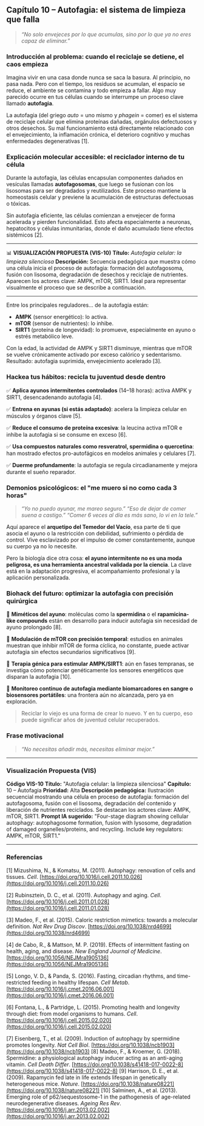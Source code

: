 ## Capítulo 10 – Autofagia: el sistema de limpieza que falla

> *“No solo envejeces por lo que acumulas, sino por lo que ya no eres capaz de eliminar.”*

### Introducción al problema: cuando el reciclaje se detiene, el caos empieza

Imagina vivir en una casa donde nunca se saca la basura. Al principio, no pasa nada. Pero con el tiempo, los residuos se acumulan, el espacio se reduce, el ambiente se contamina y todo empieza a fallar. Algo muy parecido ocurre en tus células cuando se interrumpe un proceso clave llamado **autofagia**.

La autofagia (del griego *auto* = uno mismo y *phagein* = comer) es el sistema de reciclaje celular que elimina proteínas dañadas, orgánulos defectuosos y otros desechos. Su mal funcionamiento está directamente relacionado con el envejecimiento, la inflamación crónica, el deterioro cognitivo y muchas enfermedades degenerativas \[1].

### Explicación molecular accesible: el reciclador interno de tu célula

Durante la autofagia, las células encapsulan componentes dañados en vesículas llamadas **autofagosomas**, que luego se fusionan con los lisosomas para ser degradados y reutilizados. Este proceso mantiene la homeostasis celular y previene la acumulación de estructuras defectuosas o tóxicas.

Sin autofagia eficiente, las células comienzan a envejecer de forma acelerada y pierden funcionalidad. Esto afecta especialmente a neuronas, hepatocitos y células inmunitarias, donde el daño acumulado tiene efectos sistémicos \[2].

---

📊 **VISUALIZACIÓN PROPUESTA (VIS-10)**
**Título:** *Autofagia celular: la limpieza silenciosa*
**Descripción:** Secuencia pedagógica que muestra cómo una célula inicia el proceso de autofagia: formación del autofagosoma, fusión con lisosoma, degradación de desechos y reciclaje de nutrientes. Aparecen los actores clave: AMPK, mTOR, SIRT1. Ideal para representar visualmente el proceso que se describe a continuación.

---

Entre los principales reguladores... de la autofagia están:

* **AMPK** (sensor energético): lo activa.
* **mTOR** (sensor de nutrientes): lo inhibe.
* **SIRT1** (proteína de longevidad): lo promueve, especialmente en ayuno o estrés metabólico leve.

Con la edad, la actividad de AMPK y SIRT1 disminuye, mientras que mTOR se vuelve crónicamente activado por exceso calórico y sedentarismo. Resultado: autofagia suprimida, envejecimiento acelerado \[3].

### Hackea tus hábitos: recicla tu juventud desde dentro

✅ **Aplica ayunos intermitentes controlados** (14–18 horas): activa AMPK y SIRT1, desencadenando autofagia \[4].

✅ **Entrena en ayunas (si estás adaptado)**: acelera la limpieza celular en músculos y órganos clave \[5].

✅ **Reduce el consumo de proteína excesiva**: la leucina activa mTOR e inhibe la autofagia si se consume en exceso \[6].

✅ **Usa compuestos naturales como resveratrol, spermidina o quercetina**: han mostrado efectos pro-autofágicos en modelos animales y celulares \[7].

✅ **Duerme profundamente**: la autofagia se regula circadianamente y mejora durante el sueño reparador.

### Demonios psicológicos: el "me muero si no como cada 3 horas"

> *“Yo no puedo ayunar, me mareo seguro.”*
> *“Eso de dejar de comer suena a castigo.”*
> *“Comer 6 veces al día es más sano, lo vi en la tele.”*

Aquí aparece el **arquetipo del Temedor del Vacío**, esa parte de ti que asocia el ayuno o la restricción con debilidad, sufrimiento o pérdida de control. Vive esclavizado por el impulso de comer constantemente, aunque su cuerpo ya no lo necesite.

Pero la biología dice otra cosa: **el ayuno intermitente no es una moda peligrosa, es una herramienta ancestral validada por la ciencia**. La clave está en la adaptación progresiva, el acompañamiento profesional y la aplicación personalizada.

### Biohack del futuro: optimizar la autofagia con precisión quirúrgica

🧪 **Miméticos del ayuno**: moléculas como la **spermidina** o el **rapamicina-like compounds** están en desarrollo para inducir autofagia sin necesidad de ayuno prolongado \[8].

🔬 **Modulación de mTOR con precisión temporal**: estudios en animales muestran que inhibir mTOR de forma cíclica, no constante, puede activar autofagia sin efectos secundarios significativos \[9].

🧬 **Terapia génica para estimular AMPK/SIRT1**: aún en fases tempranas, se investiga cómo potenciar genéticamente los sensores energéticos que disparan la autofagia \[10].

📲 **Monitoreo continuo de autofagia mediante biomarcadores en sangre o biosensores portátiles**: una frontera aún no alcanzada, pero ya en exploración.

> Reciclar lo viejo es una forma de crear lo nuevo. Y en tu cuerpo, eso puede significar años de juventud celular recuperados.

### Frase motivacional

> *“No necesitas añadir más, necesitas eliminar mejor.”*

---

### Visualización Propuesta (VIS)

**Código VIS-10**
**Título:** "Autofagia celular: la limpieza silenciosa"
**Capítulo:** 10 – Autofagia
**Prioridad:** Alta
**Descripción pedagógica:** Ilustración secuencial mostrando una célula en proceso de autofagia: formación del autofagosoma, fusión con el lisosoma, degradación del contenido y liberación de nutrientes reciclados. Se destacan los actores clave: AMPK, mTOR, SIRT1.
**Prompt IA sugerido:** "Four-stage diagram showing cellular autophagy: autophagosome formation, fusion with lysosome, degradation of damaged organelles/proteins, and recycling. Include key regulators: AMPK, mTOR, SIRT1."

---

### Referencias

\[1] Mizushima, N., & Komatsu, M. (2011). Autophagy: renovation of cells and tissues. *Cell*. [https://doi.org/10.1016/j.cell.2011.10.026](https://doi.org/10.1016/j.cell.2011.10.026)

\[2] Rubinsztein, D. C., et al. (2011). Autophagy and aging. *Cell*. [https://doi.org/10.1016/j.cell.2011.01.028](https://doi.org/10.1016/j.cell.2011.01.028)

\[3] Madeo, F., et al. (2015). Caloric restriction mimetics: towards a molecular definition. *Nat Rev Drug Discov*. [https://doi.org/10.1038/nrd4699](https://doi.org/10.1038/nrd4699)

\[4] de Cabo, R., & Mattson, M. P. (2019). Effects of intermittent fasting on health, aging, and disease. *New England Journal of Medicine*. [https://doi.org/10.1056/NEJMra1905136](https://doi.org/10.1056/NEJMra1905136)

\[5] Longo, V. D., & Panda, S. (2016). Fasting, circadian rhythms, and time-restricted feeding in healthy lifespan. *Cell Metab*. [https://doi.org/10.1016/j.cmet.2016.06.001](https://doi.org/10.1016/j.cmet.2016.06.001)

\[6] Fontana, L., & Partridge, L. (2015). Promoting health and longevity through diet: from model organisms to humans. *Cell*. [https://doi.org/10.1016/j.cell.2015.02.020](https://doi.org/10.1016/j.cell.2015.02.020)

\[7] Eisenberg, T., et al. (2009). Induction of autophagy by spermidine promotes longevity. *Nat Cell Biol*. [https://doi.org/10.1038/ncb1903](https://doi.org/10.1038/ncb1903)
\[8] Madeo, F., & Kroemer, G. (2018). Spermidine: a physiological autophagy inducer acting as an anti-aging vitamin. *Cell Death Differ*. [https://doi.org/10.1038/s41418-017-0022-8](https://doi.org/10.1038/s41418-017-0022-8)
\[9] Harrison, D. E., et al. (2009). Rapamycin fed late in life extends lifespan in genetically heterogeneous mice. *Nature*. [https://doi.org/10.1038/nature08221](https://doi.org/10.1038/nature08221)
\[10] Salminen, A., et al. (2013). Emerging role of p62/sequestosome-1 in the pathogenesis of age-related neurodegenerative diseases. *Ageing Res Rev*. [https://doi.org/10.1016/j.arr.2013.02.002](https://doi.org/10.1016/j.arr.2013.02.002)

